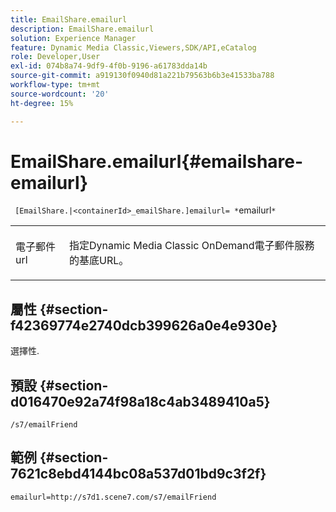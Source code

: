 ```yaml
---
title: EmailShare.emailurl
description: EmailShare.emailurl
solution: Experience Manager
feature: Dynamic Media Classic,Viewers,SDK/API,eCatalog
role: Developer,User
exl-id: 074b8a74-9df9-4f0b-9196-a61783dda14b
source-git-commit: a919130f0940d81a221b79563b6b3e41533ba788
workflow-type: tm+mt
source-wordcount: '20'
ht-degree: 15%

---
```


# EmailShare.emailurl{#emailshare-emailurl}

` [EmailShare.|<containerId>_emailShare.]emailurl= *`emailurl`*`

<table id="table_5321841E90C941678F32AAF995CDC257"> 
 <tbody> 
  <tr> 
   <td colname="col1"> <p><span class="codeph"><span class="varname">電子郵件url</span></span> </p> </td> 
   <td colname="col2"> <p> 指定Dynamic Media Classic OnDemand電子郵件服務的基底URL。 </p> </td> 
  </tr> 
 </tbody> 
</table>

## 屬性 {#section-f42369774e2740dcb399626a0e4e930e}

選擇性.

## 預設 {#section-d016470e92a74f98a18c4ab3489410a5}

`/s7/emailFriend`

## 範例 {#section-7621c8ebd4144bc08a537d01bd9c3f2f}

`emailurl=http://s7d1.scene7.com/s7/emailFriend`
